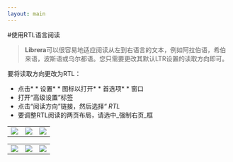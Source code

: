 ```yaml
---
layout: main
---
```


#使用RTL语言阅读


> **Librera**可以很容易地适应阅读从左到右语言的文本，例如阿拉伯语，希伯来语，波斯语或乌尔都语。您只需要更改其默认LTR设置的读取方向即可。


要将读取方向更改为RTL：

* 点击* * 设置* * 图标以打开* * 首选项* * 窗口
* 打开“高级设置”标签
* 点击“阅读方向”链接，然后选择“ _RTL_
* 要调整RTL阅读的两页布局，请选中_强制右页_框

||||
|-|-|-|
|![](1.jpg)|![](2.jpg)|![](3.jpg)|

||||
|-|-|-|
|![](4.jpg)|![](5.jpg)|![](6.jpg)|
